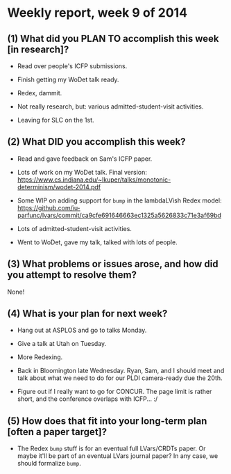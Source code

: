 # Weekly report, week 9 of 2014

## (1) What did you PLAN TO accomplish this week [in research]?

  * Read over people's ICFP submissions.

  * Finish getting my WoDet talk ready.
    
  * Redex, dammit.
  
  * Not really research, but: various admitted-student-visit activities.
  
  * Leaving for SLC on the 1st.

## (2) What DID you accomplish this week?

  * Read and gave feedback on Sam's ICFP paper.
  
  * Lots of work on my WoDet talk.  Final version:
    https://www.cs.indiana.edu/~lkuper/talks/monotonic-determinism/wodet-2014.pdf
  
  * Some WIP on adding support for `bump` in the lambdaLVish Redex model:
    https://github.com/iu-parfunc/lvars/commit/ca9cfe691646663ec1325a5626833c71e3af69bd
	
  * Lots of admitted-student-visit activities.
	
  * Went to WoDet, gave my talk, talked with lots of people.

## (3) What problems or issues arose, and how did you attempt to resolve them?

None!
  
## (4) What is your plan for next week?

  * Hang out at ASPLOS and go to talks Monday.

  * Give a talk at Utah on Tuesday.
  
  * More Redexing.
  
  * Back in Bloomington late Wednesday.  Ryan, Sam, and I should meet
    and talk about what we need to do for our PLDI camera-ready due
    the 20th.
  
  * Figure out if I really want to go for CONCUR.  The page limit is
	rather short, and the conference overlaps with ICFP... :/
  
## (5) How does that fit into your long-term plan [often a paper target]?

  * The Redex `bump` stuff is for an eventual full LVars/CRDTs paper.
    Or maybe it'll be part of an eventual LVars journal paper?  In any
    case, we should formalize `bump`.
